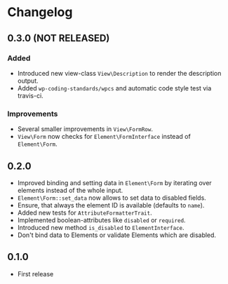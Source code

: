 # Changelog

## 0.3.0 (NOT RELEASED)

### Added
- Introduced new view-class `View\Description` to render the description output.
- Added `wp-coding-standards/wpcs` and automatic code style test via travis-ci.
 
### Improvements
- Several smaller improvements in `View\FormRow`.
- `View\Form` now checks for `Element\FormInterface` instead of `Element\Form`.

## 0.2.0
- Improved binding and setting data in `Element\Form` by iterating over elements instead of the whole input.
- `Element\Form::set_data` now allows to set data to disabled fields.
- Ensure, that always the element ID is available (defaults to `name`).
- Added new tests for `AttributeFormatterTrait`.
- Implemented boolean-attributes like `disabled` or `required`.
- Introduced new method `is_disabled` to `ElementInterface`.
- Don't bind data to Elements or validate Elements which are disabled. 

## 0.1.0
- First release